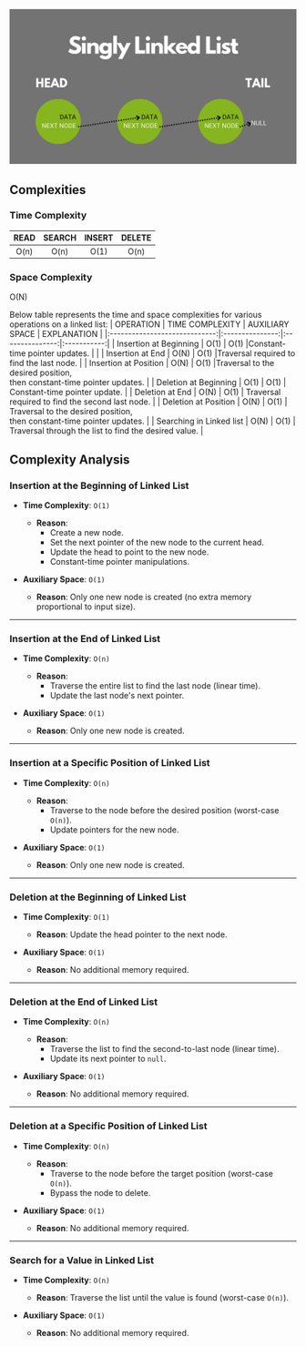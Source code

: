 ![List Structure](./singly-linked-list.png)

## Complexities

### Time Complexity
|  READ  | SEARCH | INSERT | DELETE |
|:------:|:------:|:------:|:------:|
| O(n)   | O(n)   | O(1)   |O(n)    |

### Space Complexity

O(N)


Below table represents the time and space complexities for various operations on a linked list:
|  OPERATION                    | TIME COMPLEXITY | AUXILIARY SPACE | EXPLANATION |
|:-----------------------------:|:---------------:|:---------------:|:-----------:|
| Insertion at Beginning        | O(1)            | O(1)            |Constant-time pointer updates. |             |
| Insertion at End              | O(N)            | O(1)            |Traversal required to find the last node.            |
| Insertion at Position         | O(N)            | O(1)            |Traversal to the desired position,<br>then constant-time pointer updates.             |
| Deletion at Beginning         | O(1)            | O(1)            | Constant-time pointer update.            |
| Deletion at End               | O(N)            | O(1)            | Traversal required to find the second last node.            |
| Deletion at Position          | O(N)            | O(1)            | Traversal to the desired position,<br>then constant-time pointer updates.            |
| Searching in Linked list      | O(N)            | O(1)            | Traversal through the list to find the desired value.            |


## Complexity Analysis

### Insertion at the Beginning of Linked List
- **Time Complexity**: `O(1)`  
  - **Reason**:  
    - Create a new node.  
    - Set the next pointer of the new node to the current head.  
    - Update the head to point to the new node.  
    - Constant-time pointer manipulations.  

- **Auxiliary Space**: `O(1)`  
  - **Reason**: Only one new node is created (no extra memory proportional to input size).  

---

### Insertion at the End of Linked List
- **Time Complexity**: `O(n)`  
  - **Reason**:  
    - Traverse the entire list to find the last node (linear time).  
    - Update the last node's next pointer.  

- **Auxiliary Space**: `O(1)`  
  - **Reason**: Only one new node is created.  

---

### Insertion at a Specific Position of Linked List
- **Time Complexity**: `O(n)`  
  - **Reason**:  
    - Traverse to the node before the desired position (worst-case `O(n)`).  
    - Update pointers for the new node.  

- **Auxiliary Space**: `O(1)`  
  - **Reason**: Only one new node is created.  

---

### Deletion at the Beginning of Linked List
- **Time Complexity**: `O(1)`  
  - **Reason**: Update the head pointer to the next node.  

- **Auxiliary Space**: `O(1)`  
  - **Reason**: No additional memory required.  

---

### Deletion at the End of Linked List
- **Time Complexity**: `O(n)`  
  - **Reason**:  
    - Traverse the list to find the second-to-last node (linear time).  
    - Update its next pointer to `null`.  

- **Auxiliary Space**: `O(1)`  
  - **Reason**: No additional memory required.  

---

### Deletion at a Specific Position of Linked List
- **Time Complexity**: `O(n)`  
  - **Reason**:  
    - Traverse to the node before the target position (worst-case `O(n)`).  
    - Bypass the node to delete.  

- **Auxiliary Space**: `O(1)`  
  - **Reason**: No additional memory required.  

---

### Search for a Value in Linked List
- **Time Complexity**: `O(n)`  
  - **Reason**: Traverse the list until the value is found (worst-case `O(n)`).  

- **Auxiliary Space**: `O(1)`  
  - **Reason**: No additional memory required.  
